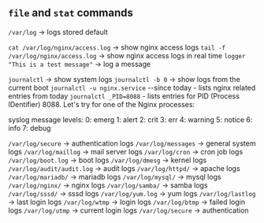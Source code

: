 ## `file` and `stat` commands

`/var/log` -> logs stored default

`cat /var/log/nginx/access.log` -> show nginx access logs
`tail -f /var/log/nginx/access.log` -> show nginx access logs in real time
`logger "This is a test message"` -> log a message


`journalctl` -> show system logs
`journalctl -b 0` -> show logs from the current boot
`journalctl -u nginx.service` --since today - lists nginx related entries from today
`journalctl _PID=8088` - lists entries for PID (Process IDentifier) 8088. Let's try for one of the Nginx processes:

syslog message levels:
0: emerg
1: alert
2: crit
3: err
4: warning
5: notice
6: info
7: debug

`/var/log/secure` -> authentication logs
`/var/log/messages` -> general system logs
`/var/log/maillog` -> mail server logs
`/var/log/cron` -> cron job logs
`/var/log/boot.log` -> boot logs
`/var/log/dmesg` -> kernel logs
`/var/log/audit/audit.log` -> audit logs
`/var/log/httpd/` -> apache logs
`/var/log/mariadb/` -> mariadb logs
`/var/log/mysql/` -> mysql logs
`/var/log/nginx/` -> nginx logs
`/var/log/samba/` -> samba logs
`/var/log/sssd/` -> sssd logs
`/var/log/yum.log` -> yum logs
`/var/log/lastlog` -> last login logs
`/var/log/wtmp` -> login logs
`/var/log/btmp` -> failed login logs
`/var/log/utmp` -> current login logs
`/var/log/secure` -> authentication



